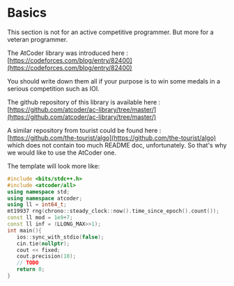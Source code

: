 # Basics

This section is not for an active competitive programmer. But more for a veteran programmer.

The AtCoder library was introduced here : [https://codeforces.com/blog/entry/82400](https://codeforces.com/blog/entry/82400)

You should write down them all if your purpose is to win some medals in a serious competition such as IOI.

The github repository of this library is available here : [https://github.com/atcoder/ac-library/tree/master/](https://github.com/atcoder/ac-library/tree/master/)

A similar repository from tourist could be found here : [https://github.com/the-tourist/algo](https://github.com/the-tourist/algo) which does not contain too much README doc, unfortunately. So that's why we would like to use the AtCoder one.

The template will look more like:

```cpp
#include <bits/stdc++.h>
#include <atcoder/all>
using namespace std;
using namespace atcoder;
using ll = int64_t;
mt19937 rng(chrono::steady_clock::now().time_since_epoch().count());
const ll mod = 1e9+7;
const ll inf = (LLONG_MAX>>1);
int main(){
   ios::sync_with_stdio(false);
   cin.tie(nullptr);
   cout << fixed;
   cout.precision(10);
   // TODO
   return 0;
}
```

